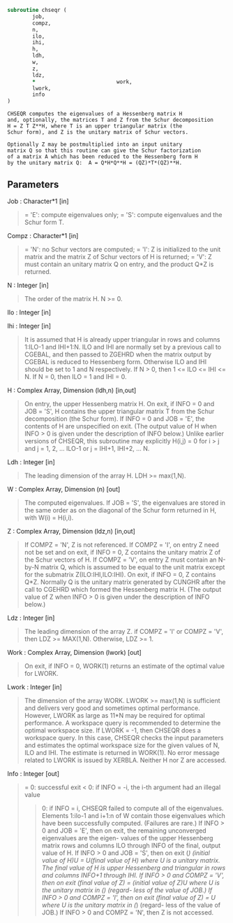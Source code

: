 ```fortran
subroutine chseqr (
		job,
		compz,
		n,
		ilo,
		ihi,
		h,
		ldh,
		w,
		z,
		ldz,
		*                          work,
		lwork,
		info
)
```

    CHSEQR computes the eigenvalues of a Hessenberg matrix H
    and, optionally, the matrices T and Z from the Schur decomposition
    H = Z T Z**H, where T is an upper triangular matrix (the
    Schur form), and Z is the unitary matrix of Schur vectors.

    Optionally Z may be postmultiplied into an input unitary
    matrix Q so that this routine can give the Schur factorization
    of a matrix A which has been reduced to the Hessenberg form H
    by the unitary matrix Q:  A = Q*H*Q**H = (QZ)*T*(QZ)**H.

## Parameters
Job : Character*1 [in]
> = 'E':  compute eigenvalues only;
> = 'S':  compute eigenvalues and the Schur form T.

Compz : Character*1 [in]
> = 'N':  no Schur vectors are computed;
> = 'I':  Z is initialized to the unit matrix and the matrix Z
> of Schur vectors of H is returned;
> = 'V':  Z must contain an unitary matrix Q on entry, and
> the product Q*Z is returned.

N : Integer [in]
> The order of the matrix H.  N >= 0.

Ilo : Integer [in]

Ihi : Integer [in]
> It is assumed that H is already upper triangular in rows
> and columns 1:ILO-1 and IHI+1:N. ILO and IHI are normally
> set by a previous call to CGEBAL, and then passed to ZGEHRD
> when the matrix output by CGEBAL is reduced to Hessenberg
> form. Otherwise ILO and IHI should be set to 1 and N
> respectively.  If N > 0, then 1 <= ILO <= IHI <= N.
> If N = 0, then ILO = 1 and IHI = 0.

H : Complex Array, Dimension (ldh,n) [in,out]
> On entry, the upper Hessenberg matrix H.
> On exit, if INFO = 0 and JOB = 'S', H contains the upper
> triangular matrix T from the Schur decomposition (the
> Schur form). If INFO = 0 and JOB = 'E', the contents of
> H are unspecified on exit.  (The output value of H when
> INFO > 0 is given under the description of INFO below.)
> Unlike earlier versions of CHSEQR, this subroutine may
> explicitly H(i,j) = 0 for i > j and j = 1, 2, ... ILO-1
> or j = IHI+1, IHI+2, ... N.

Ldh : Integer [in]
> The leading dimension of the array H. LDH >= max(1,N).

W : Complex Array, Dimension (n) [out]
> The computed eigenvalues. If JOB = 'S', the eigenvalues are
> stored in the same order as on the diagonal of the Schur
> form returned in H, with W(i) = H(i,i).

Z : Complex Array, Dimension (ldz,n) [in,out]
> If COMPZ = 'N', Z is not referenced.
> If COMPZ = 'I', on entry Z need not be set and on exit,
> if INFO = 0, Z contains the unitary matrix Z of the Schur
> vectors of H.  If COMPZ = 'V', on entry Z must contain an
> N-by-N matrix Q, which is assumed to be equal to the unit
> matrix except for the submatrix Z(ILO:IHI,ILO:IHI). On exit,
> if INFO = 0, Z contains Q*Z.
> Normally Q is the unitary matrix generated by CUNGHR
> after the call to CGEHRD which formed the Hessenberg matrix
> H. (The output value of Z when INFO > 0 is given under
> the description of INFO below.)

Ldz : Integer [in]
> The leading dimension of the array Z.  if COMPZ = 'I' or
> COMPZ = 'V', then LDZ >= MAX(1,N).  Otherwise, LDZ >= 1.

Work : Complex Array, Dimension (lwork) [out]
> On exit, if INFO = 0, WORK(1) returns an estimate of
> the optimal value for LWORK.

Lwork : Integer [in]
> The dimension of the array WORK.  LWORK >= max(1,N)
> is sufficient and delivers very good and sometimes
> optimal performance.  However, LWORK as large as 11*N
> may be required for optimal performance.  A workspace
> query is recommended to determine the optimal workspace
> size.
> If LWORK = -1, then CHSEQR does a workspace query.
> In this case, CHSEQR checks the input parameters and
> estimates the optimal workspace size for the given
> values of N, ILO and IHI.  The estimate is returned
> in WORK(1).  No error message related to LWORK is
> issued by XERBLA.  Neither H nor Z are accessed.

Info : Integer [out]
> = 0:  successful exit
> < 0:  if INFO = -i, the i-th argument had an illegal
> value
> > 0:  if INFO = i, CHSEQR failed to compute all of
> the eigenvalues.  Elements 1:ilo-1 and i+1:n of W
> contain those eigenvalues which have been
> successfully computed.  (Failures are rare.)
> If INFO > 0 and JOB = 'E', then on exit, the
> remaining unconverged eigenvalues are the eigen-
> values of the upper Hessenberg matrix rows and
> columns ILO through INFO of the final, output
> value of H.
> If INFO > 0 and JOB   = 'S', then on exit
> (*)  (initial value of H)*U  = U*(final value of H)
> where U is a unitary matrix.  The final
> value of  H is upper Hessenberg and triangular in
> rows and columns INFO+1 through IHI.
> If INFO > 0 and COMPZ = 'V', then on exit
> (final value of Z)  =  (initial value of Z)*U
> where U is the unitary matrix in (*) (regard-
> less of the value of JOB.)
> If INFO > 0 and COMPZ = 'I', then on exit
> (final value of Z)  = U
> where U is the unitary matrix in (*) (regard-
> less of the value of JOB.)
> If INFO > 0 and COMPZ = 'N', then Z is not
> accessed.

